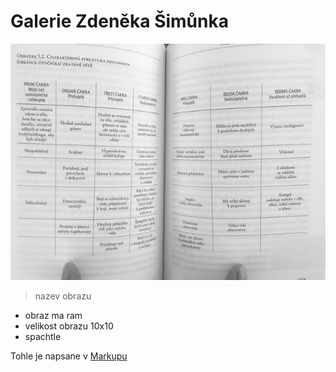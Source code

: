 # Galerie Zdeněka Šimůnka

![Na plovárně](/image6.jpeg)
> nazev obrazu

* obraz ma ram
* velikost obrazu 10x10
* spachtle

Tohle je napsane v [Markupu](https://www.markdownguide.org/basic-syntax/)

